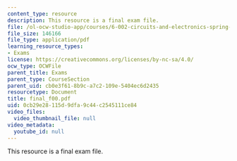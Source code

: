 ```yaml
---
content_type: resource
description: This resource is a final exam file.
file: /ol-ocw-studio-app/courses/6-002-circuits-and-electronics-spring-2007/0cb29e28115d9dfa9c44c2545111ce84_final_f00.pdf
file_size: 146166
file_type: application/pdf
learning_resource_types:
- Exams
license: https://creativecommons.org/licenses/by-nc-sa/4.0/
ocw_type: OCWFile
parent_title: Exams
parent_type: CourseSection
parent_uid: cb0e3f61-8b9c-a7c2-109e-5404ec6d2435
resourcetype: Document
title: final_f00.pdf
uid: 0cb29e28-115d-9dfa-9c44-c2545111ce84
video_files:
  video_thumbnail_file: null
video_metadata:
  youtube_id: null
---
```

This resource is a final exam file.